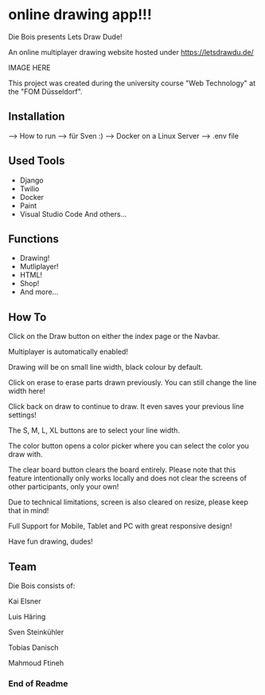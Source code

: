 # online drawing app!!!

Die Bois presents Lets Draw Dude!

An online multiplayer drawing website hosted under https://letsdrawdu.de/

IMAGE HERE


This project was created during the university course "Web Technology" at the "FOM Düsseldorf".


## Installation

--> How to run --> für Sven :) 
--> Docker on a Linux Server
--> .env file


## Used Tools

- Django
- Twilio
- Docker
- Paint
- Visual Studio Code
And others...


## Functions

- Drawing!
- Mutliplayer!
- HTML!
- Shop!
- And more...


## How To


Click on the Draw button on either the index page or the Navbar.

Multiplayer is automatically enabled!

Drawing will be on small line width, black colour by default.

Click on erase to erase parts drawn previously. You can still change the line width here!

Click back on draw to continue to draw. It even saves your previous line settings!

The S, M, L, XL buttons are to select your line width.

The color button opens a color picker where you can select the color you draw with.

The clear board button clears the board entirely. Please note that this feature intentionally only works locally and does not clear the screens of other participants, only your own!

Due to technical limitations, screen is also cleared on resize, please keep that in mind!

Full Support for Mobile, Tablet and PC with great responsive design!

Have fun drawing, dudes!


## Team

Die Bois consists of:

Kai Elsner

Luis Häring

Sven Steinkühler

Tobias Danisch

Mahmoud Ftineh



### End of Readme
